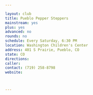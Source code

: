```yaml
---

layout: club
title: Pueblo Pepper Steppers
mainstream: yes
plus: yes
advanced: no
rounds: no
schedule: Every Saturday, 6:30 PM
location: Washington Children's Center
address: 401 S Prairie, Pueblo, CO
state: CO
directions: 
caller: 
contact: (719) 258-8798
website: 



---
```


